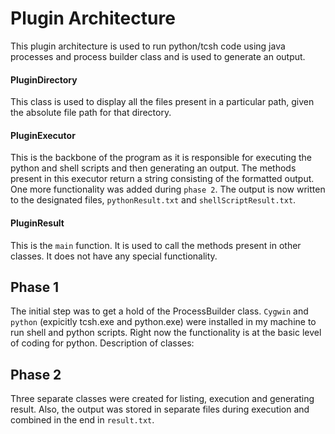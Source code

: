 # Plugin Architecture
This plugin architecture is used to run python/tcsh code using java processes and process builder class and is used to generate an output. 
#### PluginDirectory 
This class is used to display all the files present in a particular path, given the absolute file path for that directory. 
#### PluginExecutor
This is the backbone of the program as it is responsible for executing the python and shell scripts and then generating an output. The methods present in this executor return a string consisting of the formatted output. One more functionality was added during `phase 2`. The output is now written to the designated files, `pythonResult.txt` and `shellScriptResult.txt`.
#### PluginResult
This is the `main` function. It is used to call the methods present in other classes. It does not have any special functionality.
## Phase 1
The initial step was to get a hold of the ProcessBuilder class. `Cygwin` and `python` (expicitly tcsh.exe and python.exe) were installed in my machine to run shell and python scripts. Right now the functionality is at the basic level of coding for python. 
Description of classes:

## Phase 2
Three separate classes were created for listing, execution and generating result. Also, the output was stored in separate files during execution and combined in the end in `result.txt`. 
 